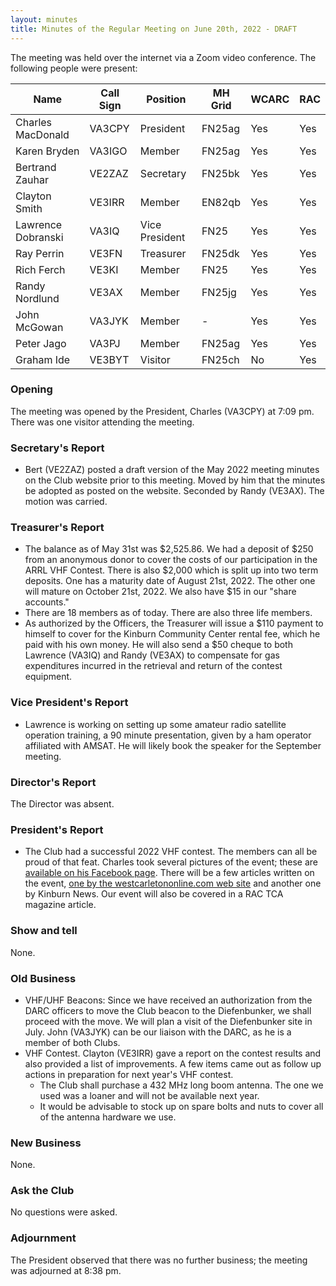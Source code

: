 ```yaml
---
layout: minutes
title: Minutes of the Regular Meeting on June 20th, 2022 - DRAFT
---
```

The meeting was held over the internet via a Zoom video conference.
The following people were present:

| Name                   | Call Sign  | Position         | MH Grid | WCARC | RAC |
|------------------------|------------|------------------|---------|-------|-----|
| Charles MacDonald      | VA3CPY     | President        | FN25ag  | Yes   | Yes |
| Karen Bryden           | VA3IGO     | Member           | FN25ag  | Yes   | Yes |
| Bertrand Zauhar        | VE2ZAZ     | Secretary        | FN25bk  | Yes   | Yes |
| Clayton Smith          | VE3IRR     | Member           | EN82qb  | Yes   | Yes |
| Lawrence Dobranski     | VA3IQ      | Vice President   | FN25    | Yes   | Yes |
| Ray Perrin             | VE3FN      | Treasurer        | FN25dk  | Yes   | Yes |
| Rich Ferch             | VE3KI      | Member           | FN25    | Yes   | Yes |
| Randy Nordlund         | VE3AX      | Member           | FN25jg  | Yes   | Yes |
| John McGowan           | VA3JYK     | Member           |   -     | Yes   | Yes |
| Peter Jago             | VA3PJ      | Member           | FN25ag  | Yes   | Yes |
| Graham Ide             | VE3BYT     | Visitor          | FN25ch  | No    | Yes |


### Opening
The meeting was opened by the President, Charles (VA3CPY) at 7:09 pm.
There was one visitor attending the meeting.

### Secretary's Report
- Bert (VE2ZAZ) posted a draft version of the May 2022 meeting minutes on the Club website prior to this meeting. Moved by him that the minutes be adopted as posted on the website. Seconded by Randy (VE3AX). The motion was carried.

### Treasurer's Report
- The balance as of May 31st was $2,525.86.  We had a deposit of $250 from an anonymous donor to cover the costs of our participation in the ARRL VHF Contest. There is also $2,000 which is split up into two term deposits. One has a maturity date of August 21st, 2022. The other one will mature on October 21st, 2022. We also have $15 in our "share accounts."
- There are 18 members as of today. There are also three life members.
- As authorized by the Officers, the Treasurer will issue a $110 payment to himself to cover for the Kinburn Community Center rental fee, which he paid with his own money. He will also send a $50 cheque to both Lawrence (VA3IQ) and Randy (VE3AX) to compensate for gas expenditures incurred in the retrieval and return of the contest equipment.

### Vice President's Report
- Lawrence is working on setting up some amateur radio satellite operation training, a 90 minute presentation, given by a ham operator affiliated with AMSAT. He will likely book the speaker for the September meeting.

### Director's Report
The Director was absent.

### President's Report
- The Club had a successful 2022 VHF contest. The members can all be proud of that feat. Charles took several pictures of the event; these are [available on his Facebook page](https://www.facebook.com/media/set/?vanity=charles.macdonald&set=a.10220076298849101). There will be a few articles written on the event, [one by the westcarletononline.com web site](https://westcarletononline.com/wc-amateur-radio-club-competes-in-kinburn/) and another one by Kinburn News. Our event will also be covered in a RAC TCA magazine article.

### Show and tell
None.

### Old Business
- VHF/UHF Beacons: Since we have received an authorization from the DARC officers to move the Club beacon to the Diefenbunker, we shall proceed with the move. We will plan a visit of the Diefenbunker site in July. John (VA3JYK) can be our liaison with the DARC, as he is a member of both Clubs.
- VHF Contest. Clayton (VE3IRR) gave a report on the contest results and also provided a list of improvements. A few items came out as follow up actions in preparation for next year's VHF contest.
   - The Club shall purchase a 432 MHz long boom antenna. The one we used was a loaner and will not be available next year.
   - It would be advisable to stock up on spare bolts and nuts to cover all of the antenna hardware we use.

### New Business
None.

### Ask the Club
No questions were asked.

### Adjournment
The President observed that there was no further business; the meeting was adjourned at 8:38 pm.
